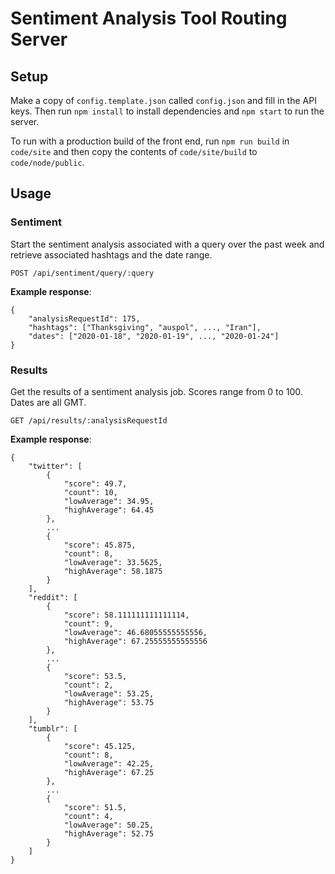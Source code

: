 # Sentiment Analysis Tool Routing Server

## Setup

Make a copy of `config.template.json` called `config.json` and fill in the API keys. Then run `npm install` to install dependencies and `npm start` to run the server.

To run with a production build of the front end, run `npm run build` in `code/site` and then copy the contents of `code/site/build` to `code/node/public`.

## Usage

### Sentiment

Start the sentiment analysis associated with a query over the past week and retrieve associated hashtags and the date range.

    POST /api/sentiment/query/:query

**Example response**:

    {
        "analysisRequestId": 175,
        "hashtags": ["Thanksgiving", "auspol", ..., "Iran"],
        "dates": ["2020-01-18", "2020-01-19", ..., "2020-01-24"]
    }

### Results

Get the results of a sentiment analysis job. Scores range from 0 to 100. Dates are all GMT.

    GET /api/results/:analysisRequestId

**Example response**:

    {
        "twitter": [
            {
                "score": 49.7,
                "count": 10,
                "lowAverage": 34.95,
                "highAverage": 64.45
            },
            ...
            {
                "score": 45.875,
                "count": 8,
                "lowAverage": 33.5625,
                "highAverage": 58.1875
            }
        ],
        "reddit": [
            {
                "score": 58.111111111111114,
                "count": 9,
                "lowAverage": 46.68055555555556,
                "highAverage": 67.25555555555556
            },
            ...
            {
                "score": 53.5,
                "count": 2,
                "lowAverage": 53.25,
                "highAverage": 53.75
            }
        ],
        "tumblr": [
            {
                "score": 45.125,
                "count": 8,
                "lowAverage": 42.25,
                "highAverage": 67.25
            },
            ...
            {
                "score": 51.5,
                "count": 4,
                "lowAverage": 50.25,
                "highAverage": 52.75
            }
        ]
    }
